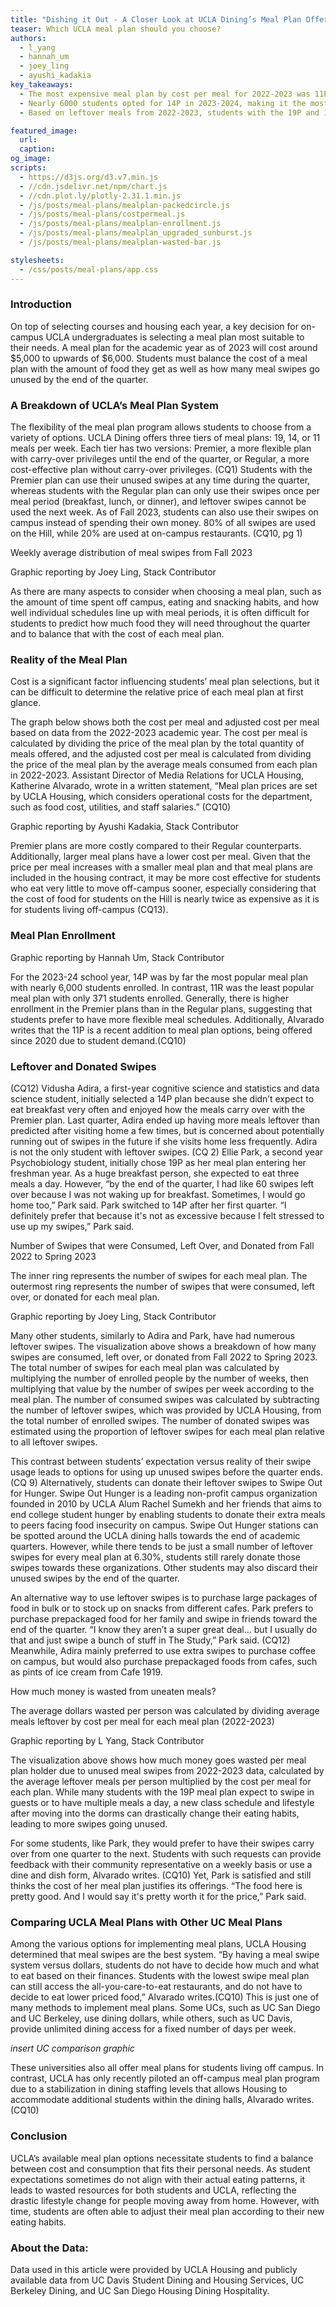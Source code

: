 ```yaml
---
title: "Dishing it Out - A Closer Look at UCLA Dining’s Meal Plan Offerings"
teaser: Which UCLA meal plan should you choose?
authors:
  - l_yang
  - hannah_um
  - joey_ling
  - ayushi_kadakia
key_takeaways:
  - The most expensive meal plan by cost per meal for 2022-2023 was 11P, at $14.32 per swipe.
  - Nearly 6000 students opted for 14P in 2023-2024, making it the most popular meal plan.
  - Based on leftover meals from 2022-2023, students with the 19P and 11P meal plans wasted over $500 on average due to uneaten meals.

featured_image:
  url:
  caption:
og_image:
scripts:
  - https://d3js.org/d3.v7.min.js
  - //cdn.jsdelivr.net/npm/chart.js
  - //cdn.plot.ly/plotly-2.31.1.min.js
  - /js/posts/meal-plans/mealplan-packedcircle.js
  - /js/posts/meal-plans/costpermeal.js
  - /js/posts/meal-plans/mealplan-enrollment.js
  - /js/posts/meal-plans/mealplan_upgraded_sunburst.js
  - /js/posts/meal-plans/mealplan-wasted-bar.js

stylesheets:
  - /css/posts/meal-plans/app.css
---
```


### Introduction

On top of selecting courses and housing each year, a key decision for on-campus UCLA undergraduates is selecting a meal plan most suitable to their needs. A meal plan for the academic year as of 2023 will cost around $5,000 to upwards of $6,000. Students must balance the cost of a meal plan with the amount of food they get as well as how many meal swipes go unused by the end of the quarter.

### A Breakdown of UCLA’s Meal Plan System

The flexibility of the meal plan program allows students to choose from a variety of options. UCLA Dining offers three tiers of meal plans: 19, 14, or 11 meals per week. Each tier has two versions: Premier, a more flexible plan with carry-over privileges until the end of the quarter, or Regular, a more cost-effective plan without carry-over privileges. (CQ1) Students with the Premier plan can use their unused swipes at any time during the quarter, whereas students with the Regular plan can only use their swipes once per meal period (breakfast, lunch, or dinner), and leftover swipes cannot be used the next week. As of Fall 2023, students can also use their swipes on campus instead of spending their own money. 80% of all swipes are used on the Hill, while 20% are used at on-campus restaurants. (CQ10, pg 1)

<p class = 'title'>Weekly average distribution of meal swipes from Fall 2023</p>
<div id="circle-chart" class="cust_chart"></div>
<p class = 'byline'>Graphic reporting by Joey Ling, Stack Contributor</p>

As there are many aspects to consider when choosing a meal plan, such as the amount of time spent off campus, eating and snacking habits, and how well individual schedules line up with meal periods, it is often difficult for students to predict how much food they will need throughout the quarter and to balance that with the cost of each meal plan.

### Reality of the Meal Plan

Cost is a significant factor influencing students’ meal plan selections, but it can be difficult to determine the relative price of each meal plan at first glance.

The graph below shows both the cost per meal and adjusted cost per meal based on data from the 2022-2023 academic year. The cost per meal is calculated by dividing the price of the meal plan by the total quantity of meals offered, and the adjusted cost per meal is calculated from dividing the price of the meal plan by the average meals consumed from each plan in 2022-2023. Assistant Director of Media Relations for UCLA Housing, Katherine Alvarado, wrote in a written statement, “Meal plan prices are set by UCLA Housing, which considers operational costs for the department, such as food cost, utilities, and staff salaries.” (CQ10)

<div class="cust_chart">
    <canvas id='costGraph'></canvas>
</div>
<p class = 'byline'>Graphic reporting by Ayushi Kadakia, Stack Contributor</p>

Premier plans are more costly compared to their Regular counterparts. Additionally, larger meal plans have a lower cost per meal. Given that the price per meal increases with a smaller meal plan and that meal plans are included in the housing contract, it may be more cost effective for students who eat very little to move off-campus sooner, especially considering that the cost of food for students on the Hill is nearly twice as expensive as it is for students living off-campus (CQ13).

### Meal Plan Enrollment

<div class="cust_chart">
    <canvas id='ENROLLMENT'></canvas>
</div>
<p class = 'byline'>Graphic reporting by Hannah Um, Stack Contributor</p>

For the 2023-24 school year, 14P was by far the most popular meal plan with nearly 6,000 students enrolled. In contrast, 11R was the least popular meal plan with only 371 students enrolled. Generally, there is higher enrollment in the Premier plans than in the Regular plans, suggesting that students prefer to have more flexible meal schedules. Additionally, Alvarado writes that the 11P is a recent addition to meal plan options, being offered since 2020 due to student demand.(CQ10)

### Leftover and Donated Swipes

(CQ12) Vidusha Adira, a first-year cognitive science and statistics and data science student, initially selected a 14P plan because she didn’t expect to eat breakfast very often and enjoyed how the meals carry over with the Premier plan. Last quarter, Adira ended up having more meals leftover than predicted after visiting home a few times, but is concerned about potentially running out of swipes in the future if she visits home less frequently. Adira is not the only student with leftover swipes. (CQ 2) Ellie Park, a second year Psychobiology student, initially chose 19P as her meal plan entering her freshman year. As a huge breakfast person, she expected to eat three meals a day. However, “by the end of the quarter, I had like 60 swipes left over because I was not waking up for breakfast. Sometimes, I would go home too,” Park said. Park switched to 14P after her first quarter. “I definitely prefer that because it's not as excessive because I felt stressed to use up my swipes,” Park said.

<p class = 'title'>Number of Swipes that were Consumed, Left Over, and Donated from Fall 2022 to Spring 2023</p>
<div class="cust_chart">
    <div id='sunburst_meal_plans'></div>
</div>
<p class = 'caption'>The inner ring represents the number of swipes for each meal plan. The outermost ring represents the number of swipes that were consumed, left over, or donated for each meal plan.</p>
<p class = 'byline'>Graphic reporting by Joey Ling, Stack Contributor</p>

Many other students, similarly to Adira and Park, have had numerous leftover swipes. The visualization above shows a breakdown of how many swipes are consumed, left over, or donated from Fall 2022 to Spring 2023. The total number of swipes for each meal plan was calculated by multiplying the number of enrolled people by the number of weeks, then multiplying that value by the number of swipes per week according to the meal plan. The number of consumed swipes was calculated by subtracting the number of leftover swipes, which was provided by UCLA Housing, from the total number of enrolled swipes. The number of donated swipes was estimated using the proportion of leftover swipes for each meal plan relative to all leftover swipes.

This contrast between students’ expectation versus reality of their swipe usage leads to options for using up unused swipes before the quarter ends. (CQ 9) Alternatively, students can donate their leftover swipes to Swipe Out for Hunger. Swipe Out Hunger is a leading non-profit campus organization founded in 2010 by UCLA Alum Rachel Sumekh and her friends that aims to end college student hunger by enabling students to donate their extra meals to peers facing food insecurity on campus. Swipe Out Hunger stations can be spotted around the UCLA dining halls towards the end of academic quarters. However, while there tends to be just a small number of leftover swipes for every meal plan at 6.30%, students still rarely donate those swipes towards these organizations. Other students may also discard their unused swipes by the end of the quarter.

An alternative way to use leftover swipes is to purchase large packages of food in bulk or to stock up on snacks from different cafes. Park prefers to purchase prepackaged food for her family and swipe in friends toward the end of the quarter. “I know they aren’t a super great deal… but I usually do that and just swipe a bunch of stuff in The Study,” Park said. (CQ12) Meanwhile, Adira mainly preferred to use extra swipes to purchase coffee on campus, but would also purchase prepackaged foods from cafes, such as pints of ice cream from Cafe 1919.

<p class = 'title'>How much money is wasted from uneaten meals?</p>
<div class="cust_chart">
    <canvas id='MONEY-WASTED'></canvas>
</div>
<p class = 'caption'>The average dollars wasted per person was calculated by dividing average meals leftover by cost per meal for each meal plan (2022-2023)</p>
<p class = 'byline'>Graphic reporting by L Yang, Stack Contributor</p>

The visualization above shows how much money goes wasted per meal plan holder due to unused meal swipes from 2022-2023 data, calculated by the average leftover meals per person multiplied by the cost per meal for each plan. While many students with the 19P meal plan expect to swipe in guests or to have multiple meals a day, a new class schedule and lifestyle after moving into the dorms can drastically change their eating habits, leading to more swipes going unused.

For some students, like Park, they would prefer to have their swipes carry over from one quarter to the next. Students with such requests can provide feedback with their community representative on a weekly basis or use a dine and dish form, Alvarado writes. (CQ10) Yet, Park is satisfied and still thinks the cost of her meal plan justifies its offerings. “The food here is pretty good. And I would say it's pretty worth it for the price,” Park said.

### Comparing UCLA Meal Plans with Other UC Meal Plans

Among the various options for implementing meal plans, UCLA Housing determined that meal swipes are the best system. “By having a meal swipe system versus dollars, students do not have to decide how much and what to eat based on their finances. Students with the lowest swipe meal plan can still access the all-you-care-to-eat restaurants, and do not have to decide to eat lower priced food,” Alvarado writes.(CQ10) This is just one of many methods to implement meal plans. Some UCs, such as UC San Diego and UC Berkeley, use dining dollars, while others, such as UC Davis, provide unlimited dining access for a fixed number of days per week.

_insert UC comparison graphic_

These universities also all offer meal plans for students living off campus. In contrast, UCLA has only recently piloted an off-campus meal plan program due to a stabilization in dining staffing levels that allows Housing to accommodate additional students within the dining halls, Alvarado writes.(CQ10)

### Conclusion

UCLA’s available meal plan options necessitate students to find a balance between cost and consumption that fits their personal needs. As student expectations sometimes do not align with their actual eating patterns, it leads to wasted resources for both students and UCLA, reflecting the drastic lifestyle change for people moving away from home. However, with time, students are often able to adjust their meal plan according to their new eating habits.

### About the Data:

Data used in this article were provided by UCLA Housing and publicly available data from UC Davis Student Dining and Housing Services, UC Berkeley Dining, and UC San Diego Housing Dining Hospitality.

